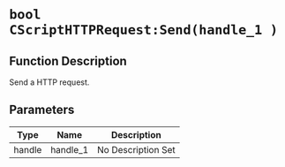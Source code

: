 # `bool CScriptHTTPRequest:Send(handle_1 )`
## Function Description
Send a HTTP request.
## Parameters
Type|Name|Description
--|--|--
handle|handle_1|No Description Set
